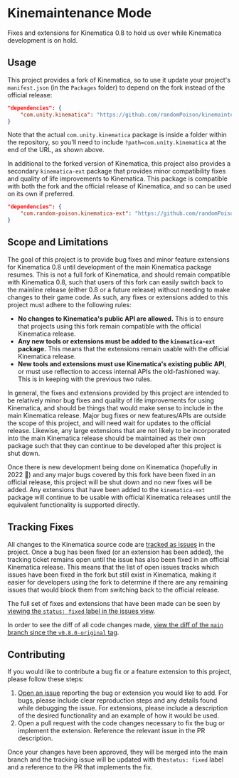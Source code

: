 # Kinemaintenance Mode

Fixes and extensions for Kinematica 0.8 to hold us over while Kinematica development is on hold.

## Usage

This project provides a fork of Kinematica, so to use it update your project's `manifest.json` (in the `Packages` folder) to depend on the fork instead of the official release:

```json
"dependencies": {
    "com.unity.kinematica": "https://github.com/randomPoison/kinemaintenance-mode.git?path=com.unity.kinematica"
}
```

Note that the actual `com.unity.kinematica` package is inside a folder within the repository, so you'll need to include `?path=com.unity.kinematica` at the end of the URL, as shown above.

In additional to the forked version of Kinematica, this project also provides a secondary `kinematica-ext` package that provides minor compatibility fixes and quality of life improvements to Kinematica. This package is compatible with both the fork and the official release of Kinematica, and so can be used on its own if preferred.

```json
"dependencies": {
    "com.random-poison.kinematica-ext": "https://github.com/randomPoison/kinemaintenance-mode.git?path=com.random-poison.kinematica-ext"
}
```

## Scope and Limitations

The goal of this project is to provide bug fixes and minor feature extensions for Kinematica 0.8 until development of the main Kinematica package resumes. This is not a full fork of Kinematica, and should remain compatible with Kinematica 0.8, such that users of this fork can easily switch back to the mainline release (either 0.8 or a future release) without needing to make changes to their game code. As such, any fixes or extensions added to this project must adhere to the following rules:

* **No changes to Kinematica's public API are allowed.** This is to ensure that projects using this fork remain compatible with the official Kinematica release.
* **Any new tools or extensions must be added to the `kinematica-ext` package.** This means that the extensions remain usable with the official Kinematica release.
* **New tools and extensions must use Kinematica's existing public API**, or must use reflection to access internal APIs the old-fashioned way. This is in keeping with the previous two rules.

In general, the fixes and extensions provided by this project are intended to be relatively minor bug fixes and quality of life improvements for using Kinematica, and should be things that would make sense to include in the main Kinematica release. Major bug fixes or new features/APIs are outside the scope of this project, and will need wait for updates to the official release. Likewise, any large extensions that are not likely to be incorporated into the main Kinematica release should be maintained as their own package such that they can continue to be developed after this project is shut down.

Once there is new development being done on Kinematica (hopefully in 2022 🤞) and any major bugs covered by this fork have been fixed in an official release, this project will be shut down and no new fixes will be added. Any extensions that have been added to the `kinematica-ext` package will continue to be usable with official Kinematica releases until the equivalent functionality is supported directly.

## Tracking Fixes

All changes to the Kinematica source code are [tracked as issues](https://github.com/randomPoison/kinemaintenance-mode/issues) in the project. Once a bug has been fixed (or an extension has been added), the tracking ticket remains open until the issue has also been fixed in an official Kinematica release. This means that the list of open issues tracks which issues have been fixed in the fork but still exist in Kinematica, making it easier for developers using the fork to determine if there are any remaining issues that would block them from switching back to the official release.

The full set of fixes and extensions that have been made can be seen by [viewing the `status: fixed` label in the issues view](https://github.com/randomPoison/kinemaintenance-mode/issues?q=is%3Aissue+is%3Aopen+label%3A%22status%3A+fixed%22).

In order to see the diff of all code changes made, [view the diff of the `main` branch since the `v0.8.0-original` tag](https://github.com/randomPoison/kinemaintenance-mode/compare/v0.8.0-original...main).

## Contributing

If you would like to contribute a bug fix or a feature extension to this project, please follow these steps:

1. [Open an issue](https://github.com/randomPoison/kinemaintenance-mode/issues/new) reporting the bug or extension you would like to add. For bugs, please include clear reproduction steps and any details found while debugging the issue. For extensions, please include a description of the desired functionality and an example of how it would be used.
2. Open a pull request with the code changes necessary to fix the bug or implement the extension. Reference the relevant issue in the PR description.

Once your changes have been approved, they will be merged into the main branch and the tracking issue will be updated with the`status: fixed` label and a reference to the PR that implements the fix.